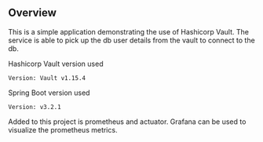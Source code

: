 ## Overview
This is a simple application demonstrating the use of Hashicorp Vault. The service is able to pick up the db user details from the vault to connect to the db. 

Hashicorp Vault version used
```shell
Version: Vault v1.15.4
``` 

Spring Boot version used
```shell
Version: v3.2.1
```

Added to this project is prometheus and actuator. Grafana can be used to visualize the prometheus metrics.